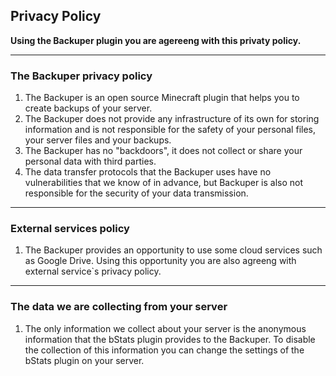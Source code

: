 ## Privacy Policy

**Using the Backuper plugin you are agereeng with this privaty policy.**

---

### The Backuper privacy policy
1. The Backuper is an open source Minecraft plugin that helps you to create backups of your server.
2. The Backuper does not provide any infrastructure of its own for storing information and is not responsible for the safety of your personal files, your server files and your backups.
3. The Backuper has no "backdoors", it does not collect or share your personal data with third parties.
4. The data transfer protocols that the Backuper uses have no vulnerabilities that we know of in advance, but Backuper is also not responsible for the security of your data transmission.

---

### External services policy
1. The Backuper provides an opportunity to use some cloud services such as Google Drive. Using this opportunity you are also agreeng with external service`s privacy policy.

---

### The data we are collecting from your server
1. The only information we collect about your server is the anonymous information that the bStats plugin provides to the Backuper. To disable the collection of this information you can change the settings of the bStats plugin on your server.
